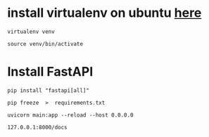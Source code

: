 # install virtualenv on ubuntu [here](https://gist.github.com/frfahim/73c0fad6350332cef7a653bcd762f08d)

```
virtualenv venv

source venv/bin/activate

```

# Install FastAPI

```
pip install "fastapi[all]"
```

```
pip freeze  >  requirements.txt
```

```
uvicorn main:app --reload --host 0.0.0.0
```

```
127.0.0.1:8000/docs
```